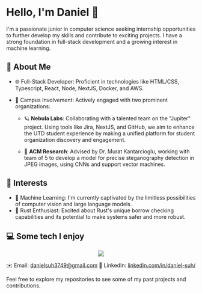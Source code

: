 # Hello, I'm Daniel 👋

I'm a passionate junior in computer science seeking internship opportunities to further develop my skills and contribute to exciting projects. I have a strong foundation in full-stack development and a growing interest in machine learning.

## 👤 About Me

- 🌐 Full-Stack Developer: Proficient in technologies like HTML/CSS, Typescript, React, Node, NextJS, Docker, and AWS.
- 💼 Campus Involvement: Actively engaged with two prominent organizations:

    - 🪐 **Nebula Labs**: Collaborating with a talented team on the "Jupiter" project. Using tools like Jira, NextJS, and GitHub, we aim to enhance the UTD student experience by making a unified platform for student organization discovery and engagement.

    - 🔬 **ACM Research**: Advised by Dr. Murat Kantarcioglu, working with team of 5 to develop a model for precise steganography detection in JPEG images, using CNNs and support vector machines.

## 🌱 Interests

- 🤖 Machine Learning: I'm currently captivated by the limitless possibilities of computer vision and large language models.
- 🦀 Rust Enthusiast: Excited about Rust's unique borrow checking capabilities and its potential to make systems safer and more robust.

## 💻 Some tech I enjoy
<p align="center">
  <a href="https://skillicons.dev">
    <img src="https://skillicons.dev/icons?i=html,css,js,ts,rust,emacs,vim,wasm,aws,git,docker,postgres,mongodb,prisma,next,c,cpp,swift,java,nodejs,jest,tailwindcss,bash,express" />
  </a>
</p>

✉️ Email: [danielsuh3749@gmail.com](mailto:danielsuh3749@gmail.com)
💼 LinkedIn: [linkedin.com/in/daniel-suh/](https://www.linkedin.com/in/daniel-suh-5a24b7246/)

Feel free to explore my repositories to see some of my past projects and contributions.
